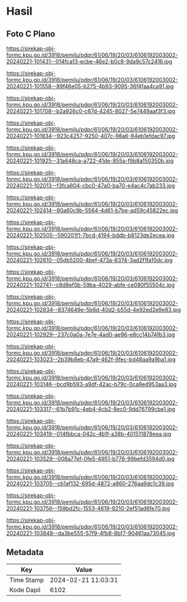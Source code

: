 # Hasil

## Foto C Plano

https://sirekap-obj-formc.kpu.go.id/3918/pemilu/pdpr/61/06/19/20/03/6106192003002-20240221-101431--014fca13-ecbe-46e2-b0c8-9da9c57c2416.jpg

https://sirekap-obj-formc.kpu.go.id/3918/pemilu/pdpr/61/06/19/20/03/6106192003002-20240221-101558--89f46e05-b275-4b93-9095-36f4faa4ca91.jpg

https://sirekap-obj-formc.kpu.go.id/3918/pemilu/pdpr/61/06/19/20/03/6106192003002-20240221-101708--b2a926c0-c67d-4245-8027-5e7449aaf3f3.jpg

https://sirekap-obj-formc.kpu.go.id/3918/pemilu/pdpr/61/06/19/20/03/6106192003002-20240221-101834--923c4257-9250-407c-98a6-84eb1efdac97.jpg

https://sirekap-obj-formc.kpu.go.id/3918/pemilu/pdpr/61/06/19/20/03/6106192003002-20240221-101925--31a648ca-a722-41de-855a-f9b8a150350b.jpg

https://sirekap-obj-formc.kpu.go.id/3918/pemilu/pdpr/61/06/19/20/03/6106192003002-20240221-102013--f3fca804-cbc0-47a0-ba70-e4ac4c7ab233.jpg

https://sirekap-obj-formc.kpu.go.id/3918/pemilu/pdpr/61/06/19/20/03/6106192003002-20240221-102414--80a60c9b-5564-4d61-b7be-ad59c45822ec.jpg

https://sirekap-obj-formc.kpu.go.id/3918/pemilu/pdpr/61/06/19/20/03/6106192003002-20240221-102505--590201f1-7bcd-4194-bddb-b8123de2ecea.jpg

https://sirekap-obj-formc.kpu.go.id/3918/pemilu/pdpr/61/06/19/20/03/6106192003002-20240221-102610--05db5200-4bef-473a-8374-3ad2f1fa10dc.jpg

https://sirekap-obj-formc.kpu.go.id/3918/pemilu/pdpr/61/06/19/20/03/6106192003002-20240221-102741--c8d8ef0b-59ba-4029-abfe-ce080f55504c.jpg

https://sirekap-obj-formc.kpu.go.id/3918/pemilu/pdpr/61/06/19/20/03/6106192003002-20240221-102834--8374649e-5b6d-40d2-b55d-4e92ed2e9e83.jpg

https://sirekap-obj-formc.kpu.go.id/3918/pemilu/pdpr/61/06/19/20/03/6106192003002-20240221-102929--237c0a0a-7e7e-4ad0-ae96-e8cc14b74fb3.jpg

https://sirekap-obj-formc.kpu.go.id/3918/pemilu/pdpr/61/06/19/20/03/6106192003002-20240221-103023--2b39b8eb-47a9-462f-9fec-bd48aa9a9ba1.jpg

https://sirekap-obj-formc.kpu.go.id/3918/pemilu/pdpr/61/06/19/20/03/6106192003002-20240221-103146--bcd9b593-a9df-42ac-b79c-0ca9ed953aa3.jpg

https://sirekap-obj-formc.kpu.go.id/3918/pemilu/pdpr/61/06/19/20/03/6106192003002-20240221-103317--61b7b91c-4eb4-4cb2-8ec0-9dd76799cbe1.jpg

https://sirekap-obj-formc.kpu.go.id/3918/pemilu/pdpr/61/06/19/20/03/6106192003002-20240221-103419--014fbbca-042c-4b1f-a38b-401511878eea.jpg

https://sirekap-obj-formc.kpu.go.id/3918/pemilu/pdpr/61/06/19/20/03/6106192003002-20240221-103529--008a77ef-0fe5-4951-b776-99befd3594d0.jpg

https://sirekap-obj-formc.kpu.go.id/3918/pemilu/pdpr/61/06/19/20/03/6106192003002-20240221-103705--cb1af132-695d-4872-a860-276aa9dc1c39.jpg

https://sirekap-obj-formc.kpu.go.id/3918/pemilu/pdpr/61/06/19/20/03/6106192003002-20240221-103756--159bd2fc-1553-4619-9210-2ef51ad6fe70.jpg

https://sirekap-obj-formc.kpu.go.id/3918/pemilu/pdpr/61/06/19/20/03/6106192003002-20240221-103848--da3be555-57f9-4fb8-8bf7-90461aa73045.jpg


## Metadata

| Key        | Value               |
| ---------- | ------------------- |
| Time Stamp | 2024-02-21 11:03:31 |
| Kode Dapil | 6102                |



